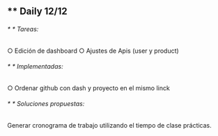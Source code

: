 ## ** Daily 12/12

###### * * Tareas: 

○ Edición de dashboard
○ Ajustes de Apis (user y product)

###### * * Implementadas: 
○ Ordenar github con dash y proyecto en el mismo linck

###### * * Soluciones propuestas:
Generar cronograma de trabajo utilizando el tiempo de clase prácticas.